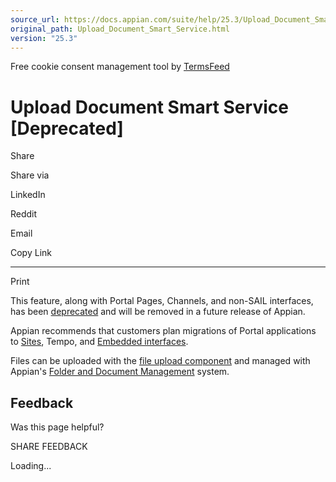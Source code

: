 ```yaml
---
source_url: https://docs.appian.com/suite/help/25.3/Upload_Document_Smart_Service.html
original_path: Upload_Document_Smart_Service.html
version: "25.3"
---
```


Free cookie consent management tool by [TermsFeed](https://www.termsfeed.com/)

# Upload Document Smart Service \[Deprecated\]

Share

Share via

LinkedIn

Reddit

Email

Copy Link

* * *

Print

This feature, along with Portal Pages, Channels, and non-SAIL interfaces, has been [deprecated](Deprecated_Features.html) and will be removed in a future release of Appian.

Appian recommends that customers plan migrations of Portal applications to [Sites](Sites.html), Tempo, and [Embedded interfaces](Embedded_Interfaces.html).

Files can be uploaded with the [file upload component](File_Upload_Component.html) and managed with Appian's [Folder and Document Management](folder-and-document-management.html) system.

## Feedback

Was this page helpful?

SHARE FEEDBACK

Loading...
